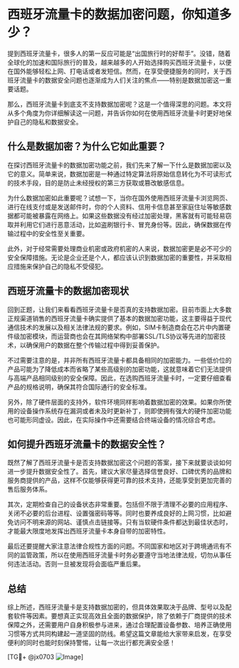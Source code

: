 # 西班牙流量卡的数据加密问题，你知道多少？

提到西班牙流量卡，很多人的第一反应可能是“出国旅行时的好帮手”。没错，随着全球化的加速和国际旅行的普及，越来越多的人开始选择购买西班牙流量卡，以便在国外能够轻松上网、打电话或者发短信。然而，在享受便捷服务的同时，关于西班牙流量卡的数据安全问题也逐渐成为人们关注的焦点——特别是数据加密这一重要话题。

那么，西班牙流量卡到底支不支持数据加密呢？这是一个值得深思的问题。本文将从多个角度为你详细解读这一问题，并告诉你如何在使用西班牙流量卡时更好地保护自己的隐私和数据安全。

## 什么是数据加密？为什么它如此重要？

在探讨西班牙流量卡的数据加密功能之前，我们先来了解一下什么是数据加密以及它的意义。简单来说，数据加密是一种通过特定算法将原始信息转化为不可读形式的技术手段，目的是防止未经授权的第三方获取或篡改敏感信息。

为什么数据加密如此重要呢？试想一下，当你在国外使用西班牙流量卡浏览网页、进行在线支付或是发送邮件时，你的个人资料、信用卡信息甚至家庭住址等敏感数据都可能被暴露在网络上。如果这些数据没有经过加密处理，黑客就有可能轻易窃取并利用它们进行恶意活动，比如盗刷银行卡、冒充身份等。因此，确保数据在传输过程中的安全性至关重要。

此外，对于经常需要处理商业机密或政府机密的人来说，数据加密更是必不可少的安全保障措施。无论是企业还是个人，都应该认识到数据加密的重要性，并采取相应措施来保护自己的隐私不受侵犯。

## 西班牙流量卡的数据加密现状

回到正题，让我们来看看西班牙流量卡是否真的支持数据加密。目前市面上大多数正规渠道销售的西班牙流量卡确实提供了基本的数据加密功能，这主要得益于现代通信技术的发展以及相关法律法规的要求。例如，SIM卡制造商会在芯片中内置硬件级加密模块，而运营商也会在其网络架构中部署SSL/TLS协议等先进的加密技术，以确保用户的数据在整个传输过程中得到妥善保护。

不过需要注意的是，并非所有西班牙流量卡都具备相同的加密能力。一些低价位的产品可能为了降低成本而省略了某些高级别的加密功能，这就意味着它们无法提供与高端产品相同级别的安全保障。因此，在选购西班牙流量卡时，一定要仔细查看产品的规格说明，确保其符合国际通行的安全标准。

另外，除了硬件层面的支持外，软件环境同样影响着数据加密的效果。如果你所使用的设备操作系统存在漏洞或者未及时更新补丁，则即使拥有强大的硬件加密功能也可能形同虚设。因此，在实际操作中还需要结合终端设备的情况综合考虑。

## 如何提升西班牙流量卡的数据安全性？

既然了解了西班牙流量卡是否支持数据加密这个问题的答案，接下来就要谈谈如何进一步提升数据安全性了。首先，建议大家尽量选择信誉良好、口碑优秀的品牌和服务商提供的产品，这样不仅能够获得更可靠的技术支持，还能享受到更加完善的售后服务体系。

其次，定期检查自己的设备状态非常重要。包括但不限于清理不必要的应用程序、关闭不必要的后台进程、设置强密码等等。同时也要养成良好的上网习惯，比如避免访问不明来源的网站、谨慎点击链接等。只有当软硬件条件都达到最佳状态时，才能最大限度地发挥出西班牙流量卡本身自带的加密特性。

最后还要提醒大家注意法律合规性方面的问题。不同国家和地区对于跨境通讯有不同的监管政策，所以在使用西班牙流量卡时务必要遵守当地法律法规，切勿从事任何违法活动。否则一旦被发现将会面临严重后果。

## 总结

综上所述，西班牙流量卡是支持数据加密的，但具体效果取决于品牌、型号以及配套软件等因素。要想真正实现高效且全面的数据保护，除了依赖于厂商提供的技术保障之外，还需要用户自身积极参与进来，通过合理配置设备参数、培养正确使用习惯等方式共同构建起一道坚固的防线。希望这篇文章能给大家带来启发，在享受便利的同时也能时刻保持警惕，让每一次出行都充满安全感！

[TG💪+ @jx0703 ![Image](https://github.com/user-attachments/assets/dbca1d08-cadb-493c-b0ec-ad6f7a83f270)]